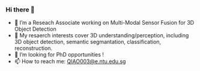 ### Hi there 👋
- 🔭 I’m a Reseach Associate working on Multi-Modal Sensor Fusion for 3D Object Detection
- 🌱 My resaerch interests cover 3D understanding/perception, including 3D object detection, semantic segmantation, classification, reconstruction.
- 👯 I’m looking for PhD opportunities !
- 📫 How to reach me: QIAO003@e.ntu.edu.sg
<!--
**russellyq/russellyq** is a ✨ _special_ ✨ repository because its `README.md` (this file) appears on your GitHub profile.

Here are some ideas to get you started:

- 🔭 I’m currently working on ...
- 🌱 I’m currently learning ...
- 👯 I’m looking to collaborate on ...
- 🤔 I’m looking for help with ...
- 💬 Ask me about ...
- 📫 How to reach me: ...
- 😄 Pronouns: ...
- ⚡ Fun fact: ...
-->
